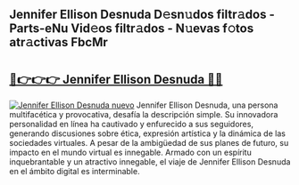 ## Jennifer Ellison Desnuda D𝚎sn𝚞dos filtr𝚊dos - Parts-eNu Vid𝚎os filtr𝚊dos - N𝚞evas f𝚘tos atr𝚊ctivas FbcMr

# <h2><a href="http://mb5k5y4.tromn.icu/?c=Jennifer+Ellison+Desnuda">🔗👉👉👉 Jennifer Ellison Desnuda 🔗🔗</a></h2>

[![Jennifer Ellison Desnuda nuevo](https://i.imgur.com/pEAQMta.gif)](http://mb5k5y4.tromn.icu/?c=Jennifer+Ellison+Desnuda)
Jennifer Ellison Desnuda, una persona multifacética y provocativa, desafía la descripción simple. Su innovadora personalidad en línea ha cautivado y enfurecido a sus seguidores, generando discusiones sobre ética, expresión artística y la dinámica de las sociedades virtuales. A pesar de la ambigüedad de sus planes de futuro, su impacto en el mundo virtual es innegable. Armado con un espíritu inquebrantable y un atractivo innegable, el viaje de Jennifer Ellison Desnuda en el ámbito digital es interminable.

